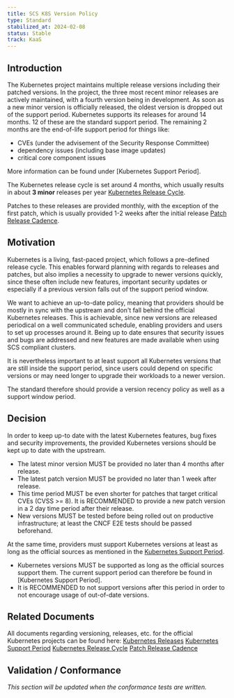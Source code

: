 ```yaml
---
title: SCS K8S Version Policy
type: Standard
stabilized_at: 2024-02-08
status: Stable
track: KaaS
---
```


## Introduction

The Kubernetes project maintains multiple release versions including their patched versions.
In the project, the three most recent minor releases are actively maintained, with a fourth
version being in development. As soon as a new minor version is officially released,
the oldest version is dropped out of the support period.
Kubernetes supports its releases for around 14 months. 12 of these are the standard
support period. The remaining 2 months are the end-of-life support period for things like:

- CVEs (under the advisement of the Security Response Committee)
- dependency issues (including base image updates)
- critical core component issues

More information can be found under [Kubernetes Support Period].

The Kubernetes release cycle is set around 4 months, which usually results in about
**3 minor** releases per year [Kubernetes Release Cycle](https://kubernetes.io/releases/release/#the-release-cycle).

Patches to these releases are provided monthly, with the exception of the first patch,
which is usually provided 1-2 weeks after the initial release [Patch Release Cadence](https://kubernetes.io/releases/patch-releases/#cadence).

## Motivation

Kubernetes is a living, fast-paced project, which follows a pre-defined release cycle.
This enables forward planning with regards to releases and patches, but also implies a
necessity to upgrade to newer versions quickly, since these often include new features,
important security updates or especially if a previous version falls out of the support
period window.

We want to achieve an up-to-date policy, meaning that providers should be mostly in
sync with the upstream and don't fall behind the official Kubernetes releases.
This is achievable, since new versions are released periodical on a well communicated
schedule, enabling providers and users to set up processes around it.
Being up to date ensures that security issues and bugs are addressed and new features
are made available when using SCS compliant clusters.

It is nevertheless important to at least support all Kubernetes versions that are still
inside the support period, since users could depend on specific versions or may need
longer to upgrade their workloads to a newer version.

The standard therefore should provide a version recency policy as well as a support
window period.

## Decision

In order to keep up-to date with the latest Kubernetes features, bug fixes and security improvements,
the provided Kubernetes versions should be kept up to date with the upstream.

- The latest minor version MUST be provided no later than 4 months after release.
- The latest patch version MUST be provided no later than 1 week after release.
- This time period MUST be even shorter for patches that target critical CVEs (CVSS >= 8).
  It is RECOMMENDED to provide a new patch version in a 2 day time period after their release.
- New versions MUST be tested before being rolled out on productive infrastructure;
  at least the CNCF E2E tests should be passed beforehand.

At the same time, providers must support Kubernetes versions at least as long as the
official sources as mentioned in the [Kubernetes Support Period](https://kubernetes.io/releases/patch-releases/#support-period).

- Kubernetes versions MUST be supported as long as the official sources support them.
  The current support period can therefore be found in [Kubernetes Support Period].
- It is RECOMMENDED to not support versions after this period in order to not encourage
  usage of out-of-date versions.

## Related Documents

All documents regarding versioning, releases, etc. for the official Kubernetes projects can be found here:
[Kubernetes Releases](https://kubernetes.io/releases/)
[Kubernetes Support Period](https://kubernetes.io/releases/patch-releases/#support-period)
[Kubernetes Release Cycle](https://kubernetes.io/releases/release/#the-release-cycle)
[Patch Release Cadence](https://kubernetes.io/releases/patch-releases/#cadence)

## Validation / Conformance

*This section will be updated when the conformance tests are written.*
